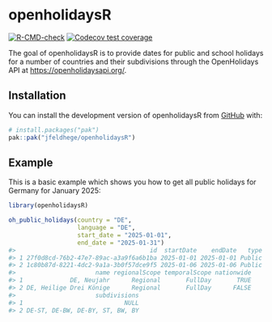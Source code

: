 
<!-- README.md is generated from README.Rmd. Please edit that file -->

# openholidaysR

<!-- badges: start -->

[![R-CMD-check](https://github.com/jfeldhege/openholidaysR/actions/workflows/R-CMD-check.yaml/badge.svg)](https://github.com/jfeldhege/openholidaysR/actions/workflows/R-CMD-check.yaml)
[![Codecov test
coverage](https://codecov.io/gh/jfeldhege/openholidaysR/graph/badge.svg)](https://app.codecov.io/gh/jfeldhege/openholidaysR)
<!-- badges: end -->

The goal of openholidaysR is to provide dates for public and school
holidays for a number of countries and their subdivisions through the
OpenHolidays API at <https://openholidaysapi.org/>.

## Installation

You can install the development version of openholidaysR from
[GitHub](https://github.com/) with:

``` r
# install.packages("pak")
pak::pak("jfeldhege/openholidaysR")
```

## Example

This is a basic example which shows you how to get all public holidays
for Germany for January 2025:

``` r
library(openholidaysR)

oh_public_holidays(country = "DE",
                   language = "DE",
                   start_date = "2025-01-01",
                   end_date = "2025-01-31")
#>                                     id  startDate    endDate   type
#> 1 27f0d8cd-76b2-47e7-89ac-a3a9f6a6b1ba 2025-01-01 2025-01-01 Public
#> 2 1c80b87d-8221-4dc2-9a1a-3b0f57dce9f5 2025-01-06 2025-01-06 Public
#>                      name regionalScope temporalScope nationwide
#> 1             DE, Neujahr      Regional       FullDay       TRUE
#> 2 DE, Heilige Drei Könige      Regional       FullDay      FALSE
#>                      subdivisions
#> 1                            NULL
#> 2 DE-ST, DE-BW, DE-BY, ST, BW, BY
```
